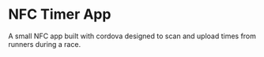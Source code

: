 # NFC Timer App

A small NFC app built with cordova designed to scan and upload times from runners during a race.

